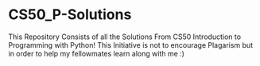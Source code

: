 # CS50_P-Solutions
This Repository Consists of all the Solutions From CS50 Introduction to Programming with Python! 
This Initiative is not to encourage Plagarism but in order to help my fellowmates learn along with me :)
